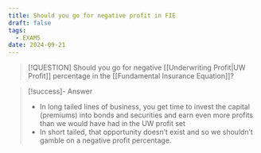 ```yaml
---
title: Should you go for negative profit in FIE
draft: false
tags:
  - EXAM5
date: 2024-09-21
---
```

> [!QUESTION] Should you go for negative [[Underwriting Profit|UW Profit]] percentage in the [[Fundamental Insurance Equation]]?

> [!success]- Answer
> - In long tailed lines of business, you get time to invest the capital (premiums) into bonds and securities and earn even more profits than we would have had in the UW profit set
> - In short tailed, that opportunity doesn’t exist and so we shouldn’t gamble on a negative profit percentage.

